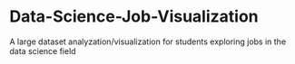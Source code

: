 # Data-Science-Job-Visualization
A large dataset analyzation/visualization for students exploring jobs in the data science field
